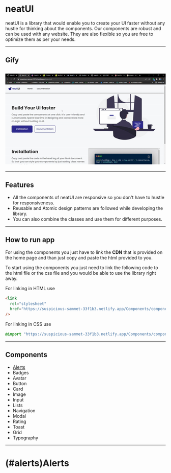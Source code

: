 # neatUI

neatUI is a library that would enable you to create your UI faster without any hustle for thinking about the components. Our components are robust and can be used with any website.
They are also flexible so you are free to optimize them as per your needs.

---

## Gify

## ![neatUI GIF](https://github.com/Ankur9669/neatUI-component-lib/blob/Dev-Branch/Images/neatUI.gif)

---

## Features

- All the components of neatUI are responsive so you don't have to hustle for responsiveness.
- Reusable and Atomic design patterns are followed while developing the library.
- You can also combine the classes and use them for different purposes.

---

## How to run app

For using the components you just have to link the **CDN** that is provided on the home page and than just copy and paste the html provided to you.

To start using the components you just need to link the following code to the html file or the css file and you would be able to use the library right away.

For linking in HTML use

```html
<link
  rel="stylesheet"
  href="https://suspicious-sammet-33f1b3.netlify.app/Components/components.css"
/>
```

For linking in CSS use

```css
@import "https://suspicious-sammet-33f1b3.netlify.app/Components/components.css";
```

---

## Components

- [Alerts](#alerts)
- Badges
- Avatar
- Button
- Card
- Image
- Input
- Lists
- Navigation
- Modal
- Rating
- Toast
- Grid
- Typography

---

# (#alerts)Alerts

